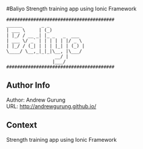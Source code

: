 #Baliyo
Strength training app using Ionic Framework
```
########################################
______       _ _             
| ___ \     | (_)            
| |_/ / __ _| |_ _   _  ___  
| ___ \/ _` | | | | | |/ _ \ 
| |_/ / (_| | | | |_| | (_) |
\____/ \__,_|_|_|\__, |\___/ 
                  __/ |      
                 |___/       
########################################
```

Author Info
-----------
Author: Andrew Gurung <br>
URL: http://andrewgurung.github.io/

Context
-------
Strength training app using Ionic Framework <br>
